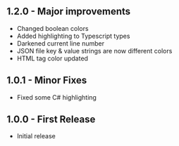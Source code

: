 ## 1.2.0 - Major improvements
* Changed boolean colors
* Added highlighting to Typescript types
* Darkened current line number
* JSON file key & value strings are now different colors
* HTML tag color updated

## 1.0.1 - Minor Fixes
* Fixed some C# highlighting

## 1.0.0 - First Release
* Initial release
